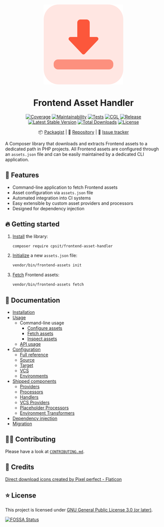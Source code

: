 <div align="center">

![Logo](docs/assets/logo.png)

# Frontend Asset Handler

[![Coverage](https://codecov.io/gh/CPS-IT/frontend-asset-handler/branch/develop/graph/badge.svg?token=P4F5YYWAJX)](https://codecov.io/gh/CPS-IT/frontend-asset-handler)
[![Maintainability](https://api.codeclimate.com/v1/badges/c4b7516380091c1e11a4/maintainability)](https://codeclimate.com/github/CPS-IT/frontend-asset-handler/maintainability)
[![Tests](https://github.com/CPS-IT/frontend-asset-handler/actions/workflows/tests.yaml/badge.svg)](https://github.com/CPS-IT/frontend-asset-handler/actions/workflows/tests.yaml)
[![CGL](https://github.com/CPS-IT/frontend-asset-handler/actions/workflows/cgl.yaml/badge.svg)](https://github.com/CPS-IT/frontend-asset-handler/actions/workflows/cgl.yaml)
[![Release](https://github.com/CPS-IT/frontend-asset-handler/actions/workflows/release.yaml/badge.svg)](https://github.com/CPS-IT/frontend-asset-handler/actions/workflows/release.yaml)
[![Latest Stable Version](http://poser.pugx.org/cpsit/frontend-asset-handler/v)](https://packagist.org/packages/cpsit/frontend-asset-handler)
[![Total Downloads](http://poser.pugx.org/cpsit/frontend-asset-handler/downloads)](https://packagist.org/packages/cpsit/frontend-asset-handler)
[![License](http://poser.pugx.org/cpsit/frontend-asset-handler/license)](LICENSE.md)

:package:&nbsp;[Packagist](https://packagist.org/packages/cpsit/frontend-asset-handler) |
:floppy_disk:&nbsp;[Repository](https://github.com/CPS-IT/frontend-asset-handler) |
:bug:&nbsp;[Issue tracker](https://github.com/CPS-IT/frontend-asset-handler/issues)

</div>

A Composer library that downloads and extracts Frontend assets to a dedicated path in PHP projects.
All Frontend assets are configured through an `assets.json` file and can be easily maintained by
a dedicated CLI application.

## :rocket: Features

* Command-line application to fetch Frontend assets
* Asset configuration via `assets.json` file
* Automated integration into CI systems
* Easy extensible by custom asset providers and processors
* Designed for dependency injection

## :fire: Getting started

1. [Install](docs/installation.md) the library:

   ```bash
   composer require cpsit/frontend-asset-handler
   ```

2. [Initialize](docs/usage/cli-init-config.md) a new `assets.json` file:

   ```bash
   vendor/bin/frontend-assets init
   ```

3. [Fetch](docs/usage/cli-fetch-assets.md) Frontend assets:

   ```bash
   vendor/bin/frontend-assets fetch
   ```

## :book: Documentation

* [Installation](docs/installation.md)
* [Usage](docs/usage/index.md)
  - Command-line usage
    + [Configure assets](docs/usage/cli-config-assets.md)
    + [Fetch assets](docs/usage/cli-fetch-assets.md)
    + [Inspect assets](docs/usage/cli-inspect-assets.md)
  - [API usage](docs/usage/api-usage.md)
* [Configuration](docs/config/index.md)
  - [Full reference](docs/config/full-reference.md)
  - [Source](docs/config/source.md)
  - [Target](docs/config/target.md)
  - [VCS](docs/config/vcs.md)
  - [Environments](docs/config/environments.md)
* [Shipped components](docs/components/index.md)
  - [Providers](docs/components/providers.md)
  - [Processors](docs/components/processors.md)
  - [Handlers](docs/components/handlers.md)
  - [VCS Providers](docs/components/vcs-providers.md)
  - [Placeholder Processors](docs/components/placeholder-processors.md)
  - [Environment Transformers](docs/components/environment-transformers.md)
* [Dependency injection](docs/dependency-injection.md)
* [Migration](docs/migration.md)

## :technologist: Contributing

Please have a look at [`CONTRIBUTING.md`](CONTRIBUTING.md).

## :gem: Credits

[Direct download icons created by Pixel perfect - Flaticon](https://www.flaticon.com/free-icons/direct-download)

## :star: License

This project is licensed under [GNU General Public License 3.0 (or later)](LICENSE.md).

[![FOSSA Status](https://app.fossa.com/api/projects/git%2Bgithub.com%2FCPS-IT%2Ffrontend-asset-handler.svg?type=large)](https://app.fossa.com/projects/git%2Bgithub.com%2FCPS-IT%2Ffrontend-asset-handler?ref=badge_large)
